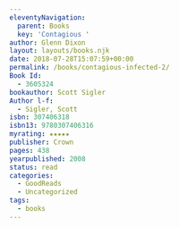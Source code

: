 ```yaml
---
eleventyNavigation:
  parent: Books
  key: 'Contagious '
author: Glenn Dixon
layout: layouts/books.njk
date: 2018-07-28T15:07:59+00:00
permalink: /books/contagious-infected-2/
Book Id:
  - 3605324
bookauthor: Scott Sigler
Author l-f:
  - Sigler, Scott
isbn: 307406318
isbn13: 9780307406316
myrating: ★★★★★
publisher: Crown
pages: 438
yearpublished: 2008
status: read
categories:
  - GoodReads
  - Uncategorized
tags:
  - books
---
```


